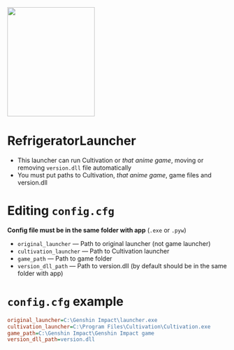 <img src="https://cdn.discordapp.com/attachments/766382334067867668/1081007718904643604/frige.png" height=250 width=200>

# RefrigeratorLauncher
- This launcher can run Cultivation or _that anime game_, moving or removing `version.dll` file automatically 
- You must put paths to Cultivation, _that anime game_, game files and version.dll

# Editing `config.cfg`
**Config file must be in the same folder with app** (`.exe` or `.pyw`)
- `original_launcher` — Path to original launcher (not game launcher)
- `cultivation_launcher` — Path to Cultivation launcher
- `game_path` — Path to game folder
- `version_dll_path` — Path to version.dll (by default should be in the same folder with app)

# `config.cfg` example 
```ini
original_launcher=C:\Genshin Impact\launcher.exe
cultivation_launcher=C:\Program Files\Cultivation\Cultivation.exe
game_path=C:\Genshin Impact\Genshin Impact game
version_dll_path=version.dll
```
